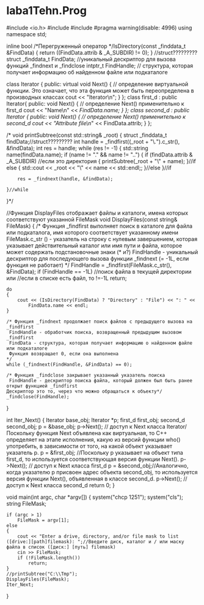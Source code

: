 # laba1Tehn.Prog
#include <io.h>
#include <string>
#include <iostream>
#pragma warning(disable: 4996) 
using namespace std;



inline bool /*Перегруженный оператор */IsDirectory(const _finddata_t &FindData)
{
	return ((FindData.attrib & _A_SUBDIR) != 0); 
}
//struct?????????
struct _finddata_t FindData;   //уникальный дескриптор для вызова функций _findnext и _findclose
intptr_t    FindHandle; // структура, которая получает информацию об найденном файле или подкаталоге

class Iterator {
public:
	virtual void Next() { // определение виртуальной функции. Это означает, что эта функция может быть переопределена в производных классах
		cout << "Iterator\n";
	}
};
class first_d : public Iterator{
public:
	void Next() { // определение Next() применительно к first_d
		cout << "Name\n" << *FindData.name;
	}
};
class second_d : public Iterator {
public:
	void Next() { // определение Next() применительно к second_d
		cout << "Attribute file\n*" << FindData.attrib;
	}
};

/*
void printSubtree(const std::string& _root)
{
	struct _finddata_t findData;//struct?????????
	int handle = _findfirst((_root + "\\*.*").c_str(), &findData);
	int res = handle;
	while (res != -1)
	{
		std::string name(findData.name);
		if (name != "." && name != "..")
		{
			if (findData.attrib & _A_SUBDIR) //если это директория
			{
				printSubtree(_root + "\\" + name);
			}//if
			else
			{
				std::cout << _root << "\\" << name << std::endl;;
			}//else
		}//if

		res = _findnext(handle, &findData);

	}//while

}*/

//Функция DisplayFiles отображает файлы и каталоги, имена которых соответствуют указанной FileMask
void DisplayFiles(const string& FileMask)
{
	/* Функция _findfirst выполняет поиск в каталоге для файла или подкаталога, имя которого соответствует указанному имени
	FileMask.c_str () - указатель на строку с нулевым завершением, которая указывает действительный каталог
	или имя пути и файла, которое может содержать подстановочные знаки (* и?)
	FindHandle - уникальный дескриптор для последующего вызова функции _findnext (= -1L, если функция не работает)
	*/
	FindHandle = _findfirst(FileMask.c_str(), &FindData);
	if (FindHandle == -1L) //поиск файла  в текущей директории или //если в списке есть файл, то !=-1L
		return;

	do
	{
		cout << (IsDirectory(FindData) ? "Directory" : "File") << ": " <<
			FindData.name << endl;
	}

	/* Функция _findnext продолжает поиск файлов с предыдущего вызова на _findfirst
	 FindHandle - обработчик поиска, возвращенный предыдущим вызовом _findfirst
	 FindData - структура, которая получает информацию о найденном файле или подкаталоге
	 Функция возвращает 0, если она выполнена
	*/
	while (_findnext(FindHandle, &FindData) == 0);

	/* Функция _findclose закрывает указанный указатель поиска
	 FindHandle - дескриптор поиска файла, который должен был быть ранее открыт функцией _findfirst
	Дескриптор это то, через что можно обращаться к объекту*/
	_findclose(FindHandle);
}

int Iter_Next()
{
	Iterator base_obj;
	Iterator *p;
	first_d first_obj;
	second_d second_obj;
	p = &base_obj;
	p->Next(); // доступ к Next класса Iterator/ Поскольку  функция Next объявлена как виртуальная, то С++ определяет на этапе исполнения, какую из версий функции who() употребить, в зависимости от того, на какой объект указывает указатель р. 
	p = &first_obj; //Поскольку р указывает на объект типа first_d, то ис­пользуется соответствующая версия функции Next().
	p->Next(); // доступ к Next класса first_d
	p = &second_obj;//Аналогично, когда указателю р присвоен адрес объекта second_obj, то используется версия функции Next(), объявленная в классе second_d.
	p->Next(); // доступ к Next класса second_d
	return 0;
}

void main(int argc, char *argv[])
{
	system("chcp 1251");
	system("cls");
	string FileMask;

	if (argc > 1)
		FileMask = argv[1];
	else
	{
		cout << "Enter a drive, directory, and/or file mask to list ([drive:][path]filemask): ";//Введите диск, каталог и / или маску файла в список ([диск:] [путь] filemask)
		cin >> FileMask;
		if (!FileMask.length())
			return;
	}
    //printSubtree("C:\\Tmp");
	DisplayFiles(FileMask);
	Iter_Next;
}

